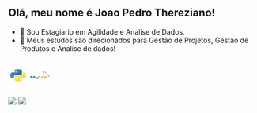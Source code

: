 ## Olá, meu nome é Joao Pedro Thereziano! 

- 🔭 Sou Estagiario em Agilidade e Analise de Dados.
- 🌱 Meus estudos são direcionados para Gestão de Projetos, Gestão de Produtos e Analise de dados!

<div style="display: inline_block"><br>
  <img align="center" alt="joao_python" height="30" width="40" src="https://raw.githubusercontent.com/devicons/devicon/master/icons/python/python-original.svg">
  <img align="center" alt="Vaf-MySQL" height="30" width="40" src="https://raw.githubusercontent.com/devicons/devicon/master/icons/mysql/mysql-original-wordmark.svg">
  

##
<div>
  <a href="https://www.linkedin.com/in/jo%C3%A3o-pedro-thereziano-b00b92231/" target="_blank"><img src="https://img.shields.io/badge/-LinkedIn-%230077B5?style=for-the-badge&logo=linkedin&logoColor=white" target="_blank"></a> 
   <a href="https://medium.com/@joaopedro.thereziano" target="_blank"><img src="https://img.shields.io/badge/Medium-12100E?style=for-the-badge&logo=medium&logoColor=white" target="_blank"></a>


